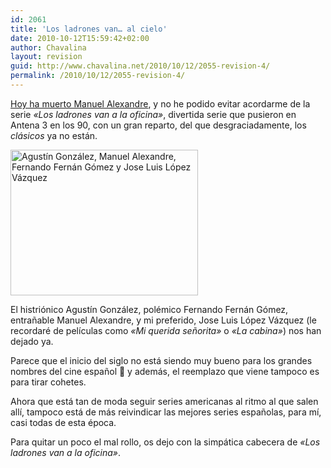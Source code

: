 ```yaml
---
id: 2061
title: 'Los ladrones van… al cielo'
date: 2010-10-12T15:59:42+02:00
author: Chavalina
layout: revision
guid: http://www.chavalina.net/2010/10/12/2055-revision-4/
permalink: /2010/10/12/2055-revision-4/
---
```

[Hoy ha muerto Manuel Alexandre](http://www.vayatele.com/profesionales/fallece-el-actor-manuel-alexandre), y no he podido evitar acordarme de la serie _«Los ladrones van a la oficina»_, divertida serie que pusieron en Antena 3 en los 90, con un gran reparto, del que desgraciadamente, los _clásicos_ ya no están.

<img title="Parte del reparto de Los ladrones van a la oficina" src="http://www.chavalina.net/imagenes/2010/10/ladrones.jpg" alt="Agustín González, Manuel Alexandre, Fernando Fernán Gómez y Jose Luis López Vázquez" width="300" height="233" /> 

El histriónico Agustín González, polémico Fernando Fernán Gómez, entrañable Manuel Alexandre, y mi preferido, Jose Luis López Vázquez (le recordaré de películas como _«Mi querida señorita»_ o _«La cabina»_) nos han dejado ya.

Parece que el inicio del siglo no está siendo muy bueno para los grandes nombres del cine español 🙁 y además, el reemplazo que viene tampoco es para tirar cohetes.

Ahora que está tan de moda seguir series americanas al ritmo al que salen allí, tampoco está de más reivindicar las mejores series españolas, para mí, casi todas de esta época.

Para quitar un poco el mal rollo, os dejo con la simpática cabecera de _«Los ladrones van a la oficina»_.